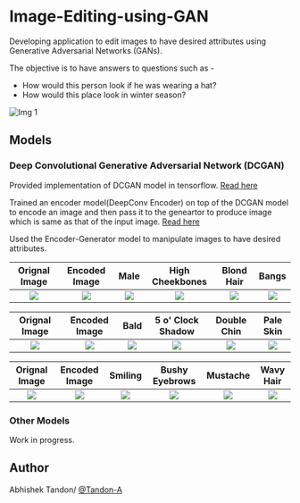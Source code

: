 # Image-Editing-using-GAN
Developing application to edit images to have desired attributes using Generative Adversarial Networks (GANs). 

The objective is to have answers to questions such as - 
* How would this person look if he was wearing a hat? 
* How would this place look in winter season? 

![Img 1](https://raw.githubusercontent.com/Tandon-A/Image-Editing-using-GAN/master/assets/winter-summer.png "Objective Image")

## Models

### Deep Convolutional Generative Adversarial Network (DCGAN) 

Provided implementation of DCGAN model in tensorflow. [Read here](https://github.com/Tandon-A/Image-Editing-using-GAN/blob/master/DCGAN/)

Trained an encoder model(DeepConv Encoder) on top of the DCGAN model to encode an image and then pass it to the geneartor to produce image which is same as that of the input image. [Read here](https://github.com/Tandon-A/Image-Editing-using-GAN/blob/master/Encoders/)

Used the Encoder-Generator model to manipulate images to have desired attributes. 


| Orignal Image            |  Encoded Image  | Male     |  High Cheekbones | Blond Hair | Bangs    |
:-------------------------:|:---------------:|:--------:|:----------------:|:----------:|:--------:|
![](https://raw.githubusercontent.com/Tandon-A/Image-Editing-using-GAN/master/Encoders/assets/ex5/data.png)  |  ![](https://raw.githubusercontent.com/Tandon-A/Image-Editing-using-GAN/master/Encoders/assets/ex5/en_gen.png) | ![](https://raw.githubusercontent.com/Tandon-A/Image-Editing-using-GAN/master/Encoders/assets/ex5/male_gen.png) | ![](https://raw.githubusercontent.com/Tandon-A/Image-Editing-using-GAN/master/Encoders/assets/ex5/high_cheekbones_gen.png) | ![](https://raw.githubusercontent.com/Tandon-A/Image-Editing-using-GAN/master/Encoders/assets/ex5/blond_hair_gen.png) | ![](https://raw.githubusercontent.com/Tandon-A/Image-Editing-using-GAN/master/Encoders/assets/ex5/bangs_gen.png)


| Orignal Image            |  Encoded Image  | Bald     |5 o' Clock Shadow |Double Chin |Pale Skin |
:-------------------------:|:---------------:|:--------:|:----------------:|:----------:|:--------:|
![](https://raw.githubusercontent.com/Tandon-A/Image-Editing-using-GAN/master/Encoders/assets/ex2/data.png)  |  ![](https://raw.githubusercontent.com/Tandon-A/Image-Editing-using-GAN/master/Encoders/assets/ex2/en_gen.png) | ![](https://raw.githubusercontent.com/Tandon-A/Image-Editing-using-GAN/master/Encoders/assets/ex2/bald_gen.png) | ![](https://raw.githubusercontent.com/Tandon-A/Image-Editing-using-GAN/master/Encoders/assets/ex2/5_o_clock_shadow_gen.png) | ![](https://raw.githubusercontent.com/Tandon-A/Image-Editing-using-GAN/master/Encoders/assets/ex2/double_chin_gen.png) | ![](https://raw.githubusercontent.com/Tandon-A/Image-Editing-using-GAN/master/Encoders/assets/ex2/pale_skin_gen.png)


| Orignal Image            |  Encoded Image  | Smiling  |  Bushy Eyebrows  | Mustache   | Wavy Hair|
:-------------------------:|:---------------:|:--------:|:----------------:|:----------:|:--------:|
![](https://raw.githubusercontent.com/Tandon-A/Image-Editing-using-GAN/master/Encoders/assets/ex4/data.png)  |  ![](https://raw.githubusercontent.com/Tandon-A/Image-Editing-using-GAN/master/Encoders/assets/ex4/en_gen.png) | ![](https://raw.githubusercontent.com/Tandon-A/Image-Editing-using-GAN/master/Encoders/assets/ex4/smiling_gen.png) | ![](https://raw.githubusercontent.com/Tandon-A/Image-Editing-using-GAN/master/Encoders/assets/ex4/bushy_eyebrows_gen.png) | ![](https://raw.githubusercontent.com/Tandon-A/Image-Editing-using-GAN/master/Encoders/assets/ex4/mustache_en.png) | ![](https://raw.githubusercontent.com/Tandon-A/Image-Editing-using-GAN/master/Encoders/assets/ex4/wavy_hair_gen.png)



### Other Models
Work in progress. 

## Author 

Abhishek Tandon/ [@Tandon-A](https://github.com/Tandon-A)
